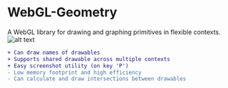 # WebGL-Geometry
A WebGL library for drawing and graphing primitives in flexible contexts.
![alt text](https://image.ibb.co/c9ABey/Scene_20.png)
```diff
+ Can draw names of drawables
+ Supports shared drawable across multiple contexts
+ Easy screenshot utility (on key 'P')
- Low memory footprint and high efficiency
- Can calculate and draw intersections between drawables
```
